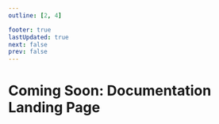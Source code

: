 ```yaml
---
outline: [2, 4]

footer: true
lastUpdated: true
next: false
prev: false
---
```

# Coming Soon: Documentation Landing Page
